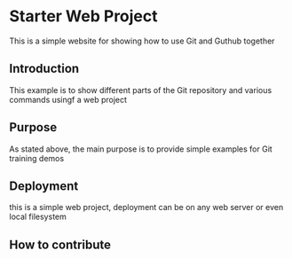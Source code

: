 # Starter Web Project

This is a simple website for showing how to use Git and Guthub together

## Introduction

This example is to show different parts of the Git repository and various commands usingf a web project

## Purpose

As stated above, the main purpose is to provide simple examples for Git training demos

## Deployment

this is a simple web project, deployment can be on any web server or even local filesystem

## How to contribute
